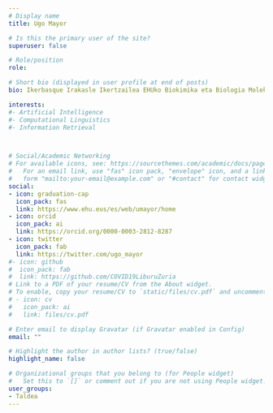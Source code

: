 ```yaml
---
# Display name
title: Ugo Mayor

# Is this the primary user of the site?
superuser: false

# Role/position
role: 

# Short bio (displayed in user profile at end of posts)
bio: Ikerbasque Irakasle Ikertzailea EHUko Biokimika eta Biologia Molekularreko sailan. Cambridge Unibertsitatean Biologia doktorea. 2020ko martxoan RT-PCR bidezko SARS-CoV-2 atzemateko protokoloa garatzeko taldearen koordinatzailea.

interests:
#- Artificial Intelligence
#- Computational Linguistics
#- Information Retrieval



# Social/Academic Networking
# For available icons, see: https://sourcethemes.com/academic/docs/page-builder/#icons
#   For an email link, use "fas" icon pack, "envelope" icon, and a link in the
#   form "mailto:your-email@example.com" or "#contact" for contact widget.
social:
- icon: graduation-cap
  icon_pack: fas
  link: https://www.ehu.eus/es/web/umayor/home
- icon: orcid
  icon_pack: ai
  link: https://orcid.org/0000-0003-2812-8287
- icon: twitter
  icon_pack: fab
  link: https://twitter.com/ugo_mayor
#- icon: github
#  icon_pack: fab
#  link: https://github.com/COVID19LiburuZuria
# Link to a PDF of your resume/CV from the About widget.
# To enable, copy your resume/CV to `static/files/cv.pdf` and uncomment the lines below.
# - icon: cv
#   icon_pack: ai
#   link: files/cv.pdf

# Enter email to display Gravatar (if Gravatar enabled in Config)
email: ""

# Highlight the author in author lists? (true/false)
highlight_name: false

# Organizational groups that you belong to (for People widget)
#   Set this to `[]` or comment out if you are not using People widget.
user_groups:
- Taldea
---
```


